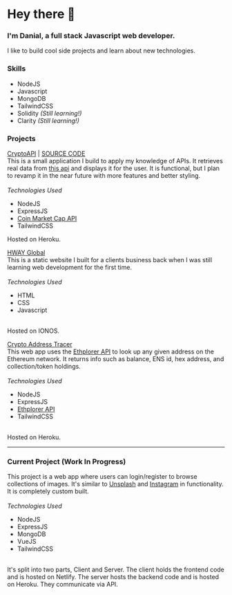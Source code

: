 # Hey there 👋
### I'm Danial, a full stack Javascript web developer. 

I like to build cool side projects and learn about new technologies.

### Skills
- NodeJS
- Javascript
- MongoDB
- TailwindCSS
- Solidity _(Still learning!)_
- Clarity _(Still learning!)_

### Projects
[CryptoAPI](https://cryptoapi.xyz) | [SOURCE CODE](https://github.com/danialhasan/CryptoAPI)<br>
This is a small application I build to apply my knowledge of APIs. It retrieves real data from [this api](https://coinmarketcap.com/api) and displays it for the user. It is functional, but I plan to revamp it in the near future with more features and better styling.
<br><br>
_Technologies Used_
- NodeJS
- ExpressJS
- [Coin Market Cap API](https://coinmarketcap.com/api)
- TailwindCSS

Hosted on Heroku. <br>


[HWAY Global](https://hwayglobal.com/)<br>
This is a static website I built for a clients business back when I was still learning web development for the first time.
<br><br>
_Technologies Used_
- HTML
- CSS
- Javascript
<br>
Hosted on IONOS.


[Crypto Address Tracer](https://github.com/danialhasan/crypto_address_tracer)<br>
This web app uses the [Ethplorer API](https://ethplorer.io/) to look up any given address on the Ethereum network. It returns info such as balance, ENS id, hex address, and collection/token holdings. <br><br>
_Technologies Used_
- NodeJS
- ExpressJS
- [Ethplorer API](https://ethplorer.io/)
- TailwindCSS
<br>
Hosted on Heroku.
<hr>

### Current Project (Work In Progress) <br>
This project is a web app where users can login/register to browse collections of images. It's similar to [Unsplash](https://unsplash.com) and [Instagram](https://instagram.com) in functionality. It is completely custom built.
<br><br>
_Technologies Used_
- NodeJS
- ExpressJS
- MongoDB
- VueJS
- TailwindCSS
<br>
It's split into two parts, Client and Server. The client holds the frontend code and is hosted on Netlify. The server hosts the backend code and is hosted on Heroku. They communicate via API.
